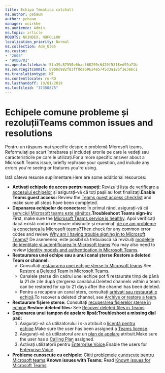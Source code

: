 ```yaml
---
title: Echipa Tematica catchall
ms.author: pebaum
author: pebaum
manager: mnirkhe
ms.audience: Admin
ms.topic: article
ROBOTS: NOINDEX, NOFOLLOW
localization_priority: Normal
ms.collection: Adm_O365
ms.custom:
- "2605"
- "9000701"
ms.openlocfilehash: 5fa39c87550e6bacf60299c6420f5318ed99a73b
ms.sourcegitcommit: 89b8d982f83ff8d269624e5745d3a186f1e3e6c1
ms.translationtype: MT
ms.contentlocale: ro-RO
ms.lasthandoff: 10/01/2019
ms.locfileid: "37350875"
---
```

#   <a name="teams-common-issues-and-resolutions"></a><span data-ttu-id="b4f7e-102">Echipele comune probleme și rezoluții</span><span class="sxs-lookup"><span data-stu-id="b4f7e-102">Teams common issues and resolutions</span></span>

<span data-ttu-id="b4f7e-103">Pentru un răspuns mai specific despre o problemă Microsoft teams, Reformulați pe scurt întrebarea și includeți erorile pe care le vedeți sau caracteristicile pe care le utilizați.</span><span class="sxs-lookup"><span data-stu-id="b4f7e-103">For a more specific answer about a Microsoft Teams issue, briefly rephrase your question, and include any errors you're seeing or features you're using.</span></span>

<span data-ttu-id="b4f7e-104">Iată câteva resurse suplimentare:</span><span class="sxs-lookup"><span data-stu-id="b4f7e-104">Here are some additional resources:</span></span>

- <span data-ttu-id="b4f7e-105">**Activați echipele de acces pentru oaspeți:** Revizuiți [lista de verificare a accesului echipelor](https://docs.microsoft.com/microsoftteams/guest-access-checklist) și asigurați-vă că toți pașii au fost finalizați.</span><span class="sxs-lookup"><span data-stu-id="b4f7e-105">**Enable Teams guest access:** Review the [Teams guest access checklist](https://docs.microsoft.com/microsoftteams/guest-access-checklist) and make sure all steps have been completed.</span></span>
- <span data-ttu-id="b4f7e-106">**Depanarea echipelor de conectare:** În primul rând, asigurați-vă că [serviciul Microsoft teams este sănătos](https://admin.microsoft.com/Adminportal/Home?source=applauncher#/servicehealth).</span><span class="sxs-lookup"><span data-stu-id="b4f7e-106">**Troubleshoot Teams sign-in:** First, make sure the [Microsoft Teams service is healthy](https://admin.microsoft.com/Adminportal/Home?source=applauncher#/servicehealth).</span></span> <span data-ttu-id="b4f7e-107">Apoi verificați dacă există coduri de eroare obișnuite și examinați [de ce am probleme la conectarea la Microsoft teams?](https://support.office.com/article/a02f683b-61a3-4008-9447-ee60c5593b0f)</span><span class="sxs-lookup"><span data-stu-id="b4f7e-107">Then check for any common error codes and review [Why am I having trouble signing in to Microsoft Teams?](https://support.office.com/article/a02f683b-61a3-4008-9447-ee60c5593b0f)</span></span>  <span data-ttu-id="b4f7e-108">De asemenea, este posibil să trebuiască să revizuiți [modelele de identitate și autentificarea în Microsoft teams](https://docs.microsoft.com/MicrosoftTeams/identify-models-authentication).</span><span class="sxs-lookup"><span data-stu-id="b4f7e-108">You may also need to review [Identity models and authentication in Microsoft Teams](https://docs.microsoft.com/MicrosoftTeams/identify-models-authentication).</span></span>
- <span data-ttu-id="b4f7e-109">**Restaurarea unei echipe sau a unui canal șterse:**</span><span class="sxs-lookup"><span data-stu-id="b4f7e-109">**Restore a deleted Team or channel:**</span></span> 
    - <span data-ttu-id="b4f7e-110">Consultați [restaurarea unei echipe șterse în Microsoft teams](https://blogs.technet.microsoft.com/skypehybridguy/2017/07/23/restoring-a-deleted-team-in-microsoft-teams/).</span><span class="sxs-lookup"><span data-stu-id="b4f7e-110">See [Restore a Deleted Team in Microsoft Teams](https://blogs.technet.microsoft.com/skypehybridguy/2017/07/23/restoring-a-deleted-team-in-microsoft-teams/).</span></span>
    - <span data-ttu-id="b4f7e-111">Canalele șterse din cadrul unei echipe pot fi restaurate timp de până la 21 de zile după ștergerea canalului.</span><span class="sxs-lookup"><span data-stu-id="b4f7e-111">Deleted channels within a team can be restored for up to 21 days after the channel has been deleted.</span></span> 
    - <span data-ttu-id="b4f7e-112">Pentru a recupera un canal șters, consultați [arhivați sau restaurați o echipă](https://support.office.com/article/archive-or-restore-a-team-dc161cfd-b328-440f-974b-5da5bd98b5a7).</span><span class="sxs-lookup"><span data-stu-id="b4f7e-112">To recover a deleted channel, see [Archive or restore a team](https://support.office.com/article/archive-or-restore-a-team-dc161cfd-b328-440f-974b-5da5bd98b5a7).</span></span>
- <span data-ttu-id="b4f7e-113">**Restaurare fișiere șterse:** Consultați [recuperarea fișierelor șterse în echipe](https://support.office.com/article/recover-deleted-files-in-teams-a591d771-89a6-49e2-ab7e-271936fe3c4e).</span><span class="sxs-lookup"><span data-stu-id="b4f7e-113">**Restore deleted files:** See [Recover deleted files in Teams](https://support.office.com/article/recover-deleted-files-in-teams-a591d771-89a6-49e2-ab7e-271936fe3c4e).</span></span>
- <span data-ttu-id="b4f7e-114">**Depanarea unui tampon de apelare lipsă:**</span><span class="sxs-lookup"><span data-stu-id="b4f7e-114">**Troubleshoot a missing dial pad:**</span></span>  
    1. <span data-ttu-id="b4f7e-115">Asigurați-vă că utilizatorului i s-a atribuit o [licență pentru echipe](https://docs.microsoft.com/MicrosoftTeams/assign-teams-licenses).</span><span class="sxs-lookup"><span data-stu-id="b4f7e-115">Make sure the user has been assigned a [Teams license](https://docs.microsoft.com/MicrosoftTeams/assign-teams-licenses).</span></span>
    2. <span data-ttu-id="b4f7e-116">Asigurați-vă că utilizatorul are un [plan de apelare](https://docs.microsoft.com/MicrosoftTeams/calling-plan-landing-page) atribuit.</span><span class="sxs-lookup"><span data-stu-id="b4f7e-116">Make sure the user has a [Calling Plan](https://docs.microsoft.com/MicrosoftTeams/calling-plan-landing-page) assigned.</span></span>
    3. <span data-ttu-id="b4f7e-117">Activați utilizatorii pentru [Enterprise Voice](https://docs.microsoft.com/en-us/skypeforbusiness/skype-for-business-hybrid-solutions/plan-your-phone-system-cloud-pbx-solution/enable-users-for-enterprise-voice-online-and-phone-system-voicemail#to-enable-your-users-for-phone-system-in-office-365-voice-and-voicemail).</span><span class="sxs-lookup"><span data-stu-id="b4f7e-117">Enable the users for [Enterprise Voice](https://docs.microsoft.com/en-us/skypeforbusiness/skype-for-business-hybrid-solutions/plan-your-phone-system-cloud-pbx-solution/enable-users-for-enterprise-voice-online-and-phone-system-voicemail#to-enable-your-users-for-phone-system-in-office-365-voice-and-voicemail).</span></span>
- <span data-ttu-id="b4f7e-118">**Probleme cunoscute cu echipele:** Citiți [problemele cunoscute pentru Microsoft teams](https://docs.microsoft.com/microsoftteams/known-issues).</span><span class="sxs-lookup"><span data-stu-id="b4f7e-118">**Known issues with Teams:** Read [Known issues for Microsoft Teams](https://docs.microsoft.com/microsoftteams/known-issues).</span></span>